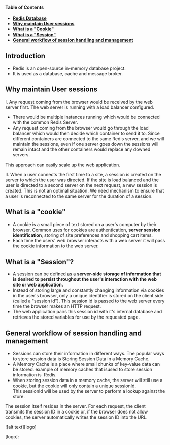 [TOC levels=1-3]: # "#### Table of Contents"
#### Table of Contents
- [ **Redis Database** ](#heading-some-bold-1)
- [ **Why maintain User sessions** ](#heading-some-bold-1)
- [ **What is a "Cookie"** ](#heading-some-bold-1)
- [ **What is a "Session"** ](#heading-some-bold-1)
- [ **General workflow of session handling and management** ](#heading-some-bold-1)


## Introduction
* Redis is an open-source in-memory database project.
* It is used as a database, cache and message broker.

## Why maintain User sessions
I.  Any request coming from the browser would be received by the web server first.
  The web server is running with a load balancer configured.
*	There would be multiple instances running which would be connected with the common Redis Server.
*	Any request coming from the browser would go through the load balancer which would then decide which container to send it    to. Since different containers are connected to the same Redis server, and we will maintain the sessions, even if one server goes down the sessions will remain intact and the other containers would replace any downed servers.

This approach can easily scale up the web application.

II.  When a user connects the first time to a site, a session is created on the server to which the user was directed. If the site is load balanced and the user is directed to a second server on the next request, a new session is created. This is not an optimal situation. We need mechanism to ensure that a user is reconnected to the same server for the duration of a session.

## What is a "cookie"
* A cookie is a small piece of text stored on a user's computer by their browser. Common uses for cookies are authentication, **server session identification**, storing of site preferences and shopping cart items.
* Each time the users' web browser interacts with a web server it will pass the cookie information to the web server. 

## What is a "Session"?
* A session can be defined as a **server-side storage of information that is desired to persist throughout the user's interaction with the web site or web application.** 
* Instead of storing large and constantly changing information via cookies in the user's browser, only a unique identifier is stored on the client side (called a "session id"). This session id is passed to the web server every time the browser makes an HTTP request.
* The web application pairs this session id with it's internal database and retrieves the stored variables for use by the requested page.

## General workflow of session handling and management
* Sessions can store their information in different ways. The popular ways to store session data is Storing Session Data in a Memory Cache.
* A Memory Cache is a place where small chunks of key-value data can be stored. example of memory caches that isused to store session information is  Redis. 
* When storing session data in a memory cache, the server will still use a cookie, but the cookie will only contain a unique sessionId. This sessionId will be used by the server to perform a lookup against the store.

The session itself resides in the server. For each request, the client transmits the session ID in a cookie or, if the browser does not allow cookies, the server automatically writes the session ID into the URL.

![alt text][logo]

[logo]: 








